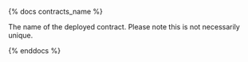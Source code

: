 {% docs contracts_name %}

The name of the deployed contract. Please note this is not necessarily unique. 

{% enddocs %}